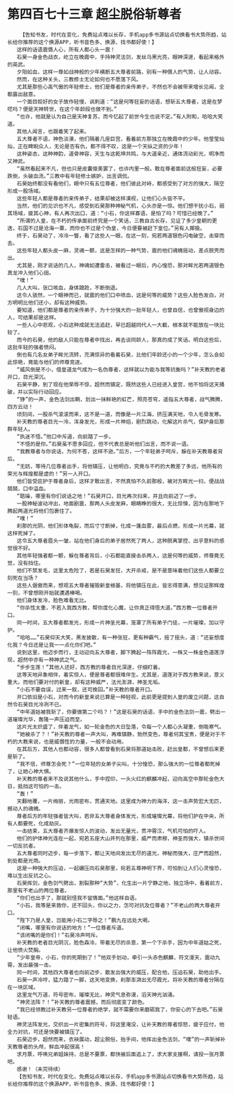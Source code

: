 # 第四百七十三章 超尘脱俗斩尊者
        【告知书友，时代在变化，免费站点难以长存，手机app多书源站点切换看书大势所趋，站长给你推荐的这个换源APP，听书音色多、换源、找书都好使！】
       这样的话语震慑人心，所有人都心头一震！
       石昊一身金色战衣，屹立在晚霞中，手持神灵法剑，发丝乌黑光亮，眼神深邃，看起来格外的英武。
       夕阳如血，这样一尊如战神般的少年横断五大尊者前路，别有一种慑人的气势，让人动容。
       然而，在这种关头，三教修士无论如何也不愿落下风。
       尤其是那些心高气傲的年轻修士，他们是尊者的亲传弟子，不然也不会被带来增长见闻，全都露出敌意。
       一个面目姣好的女子故作轻慢，讽刺道：“这是何等狂妄的话语，想斩五大尊者，这是在梦呓吗？便是天神转世，在这个年龄段也做不到。”
       “也许，他就是认为自己是天神复苏，而今忆起了前世今生也说不定。”有人附和，哈哈大笑道。
       其他人闻言，也跟着笑了起来。
       五大尊者不语，神色淡漠，他们隔着几座巨宫，看着前方那独立在晚霞中的少年。他莹莹灿灿，正在睥睨众人，无论是否有仇，都不得不叹，这是一个天纵之资的少年！
       这种姿态，这种神韵，道骨神容，天生与这乾坤共鸣，与大道亲近，通体流动彩光，明净而又神武。
       “虽然看起来不凡，但也只是皮囊俊美罢了，也许内里一般。敢在尊者面前这般狂妄，必要跌倒，头破血流。”三教中有年轻修士嫉妒，出言调侃。
       石昊始终都没有看他们，眼中只有五位尊者，他们彼此对峙，都感受到了对方的强大，隔空形成一股场域。
       这些年轻人都是尊者的亲传弟子，结果却被这样漠视，让他们心头皆不平。
       当然，他们的见识也不凡，感受到石昊那种神秘气机，心头亦是一惊。他们想干扰小石，弱其场域，疲其心神，有人再次出口，道：“小石，你这样寡语，是怕了吗？可惜已经晚了。”
       “所谓的人皇，在不朽的传承面前终究是一个笑话，三教自古长存，见证了多少皇朝的更迭，石国不过是沧海一粟，而你也不过是个伪皇，今日便要被赶下皇位。”另有人揶揄。
       终于，石昊动了，冷冷一瞥，看了这些人一眼，在这一刻，宛若两道银色闪电破空，击穿而去。
       这些年轻人都头皮一麻，灵魂一颤，这是怎样的一种气势，震的他们魂魄摇动，差点脱壳而出。
       尤其是，刚才说话的几人，神魂如遭雷击，被看过一眼后，内心惶恐，那对眸光若两道银色真龙冲入他们心田。
       “噗！”
       几人大叫，张口咳血，身体踉跄，不断倒退。
       这令人骇然，一个眼神而已，就震的他们口中喷血，这是何等的威势？这些人脸色发白，对方明明比他们还小，却有这种威势。
       要知道，他们都是尊者的亲传弟子，为十分强大的一批年轻人，也曾自信，也曾傲视身边的人，可结果却是这样。
       一些人心中悲观，小石这种成就无法追赶，早已超越同代人一大截，根本就不能放在一块比较了。
       而今的石昊，他的敌人只能在尊者中找出，再去谈同龄人，那真的成了笑话。明白这些后，这批年轻的强者愤闷。
       倒也有几名女弟子眸光流转，充满惊异的看着石昊，比他们年龄还小的一个少年，怎么会如此惊艳，竟能与他们的师尊竞逐。
       “威风倒是不小，借皇道龙气成为一名伪尊者，这样就以为能与我等抗衡吗？”补天教的老者开口，目光深沉。
       石昊平静，到了现在他荣辱不惊，超然而镇定，既然这些人已经进入皇宫，他不怕将这天捅破，并以实际行动回应。
       “铮”的一声，金色法剑出鞘，划出一抹鲜艳的虹芒，照亮苍穹，遥指五大尊者，战气腾腾，四方云动！
       顷刻间，一股杀气滚滚而来，这不是一道，而像是一片江海，挤压满天地，令人毛骨发寒。
       补天教的尊者目光一冷，浑身发光，形成一片神焰，剧烈跳动，化解这片杀气，保护身后那群年轻人。
       “执迷不悟。”他口中斥道，向前踏了一步。
       “不悟的是你。”石昊虽不愿多回应，但不代表总是听他们出言，而不说一语。
       “我教尊者与你说话，为何不答，这样不逊。”后方，一个年轻弟子呵斥，躲在补天教尊者背后。
       “无妨，等待几位尊者出手，将他镇压，让他明白，究竟与不朽的大教差了多远，他所有的荣光与辉煌都是虚的！”另一人开口。
       他们皆受庇护于尊者身后，这样才敢出言，不然真怕不久前那般，被对方眸光一扫，便战战兢兢，口中溢血。
       “聒噪，哪里有你们说话之地！”石昊开口，目光再次扫来，并且向前迈了一步。
       一股神秘波动冲出，地面剧震，那两人头皮发麻，眼睛睁的很大，无比惊悚，因为在那地下腾起两道光将他们包裹住了。
       “噗！”
       刹那的光阴，他们形体龟裂，而后寸寸断掉，化成一蓬血雾，最后点燃，形成一片光幕，就这样死掉了。
       这令五大尊者眉头一皱，站在他们身后的弟子居然死了两人，这种脱离掌控、出乎意料的感觉很不好。
       其他年轻强者都一颤，躲在尊者背后，小石都能直接击杀两人，这是何等的威势，师尊竟无觉，没有挡住。
       他们不禁发毛，这里太危险了，若是石昊发狂，大开杀戒，是不是意味着他们这些人都要立刻死在当场？
       这些人倨傲而来，想观五大尊者摧毁新皇根基，将他镇压在此，皆志得意满，想见证那辉煌一刻，不曾想刚开始就遭遇棒喝。
       他们身体发冷，脸色难看无比。
       “你杀性太重，不若入我西方教，帮你度化心魔，让你真正得悟大道。”西方教一位尊者开口。
       同一时间，五大尊者都发光，形成一片神圣光幕，笼罩了所有弟子门徒，一片璀璨，加以守护。
       “哈哈……”石昊仰天大笑，黑发披散，有一种张狂，更有种霸气，摇了摇头，道：“还妄想度化我？今日还是让我一一点化你们吧。”
       说到这里，他迈步而行，主动迎向五大尊者，脚下腾起一阵阵霞光，一株又一株金色道莲浮现，超然中亦有一种神武之气。
       “步步生莲！”其他人还好，西方教的尊者目光深邃，仔细盯着。
       这等天地异象相伴，着实惊人，便是尊者都很难伴生。尤其是，道莲对于西方教来说，意义重大。而他们要对付的新皇，却有这种威严，法光澎湃，神圣无垢。
       “小石不要自误，过来一叙，还可挽回。”补天教的尊者开口。
       开口依旧是小石，对而今的新皇来说已算是一种轻视，此前更是提到人皇的废立问题，这自然令石昊目光冷冽不已。
       “中年道姑被我斩了，你要做第二个吗？！”这是石昊的话语，手中的金色法剑一震，劈出一道璀璨光华，轰隆一声压迫而至。
       这片光太炽盛了，伴着龙气，如一轮金色的大日坠落，令每一个人都心头凝重，倒吸寒气。
       “她被杀了？！”补天教的尊者一声大叫，再难镇静，勃然变色，尊者何其宝贵，便是对于不朽的大教来说，也是威慑性的力量，一般不会动用。
       在其后方，其他人也都动容，很多人都曾看到石昊将那道姑击败，赶出皇都，不曾想后来更是斩了。
       “我不信，师尊怎会死？”一位年轻的女弟子尖叫，十分惶恐，那么强大的一位尊者都死掉了，让她心神大惧。
       补天教的尊者来不及说其他什么，手中捏印，一头火红的麒麟冲起，迎向高空中那轮金色大日，抵挡这可怕的一击。
       “轰！”
       天翻地覆，一片绚丽，光雨密布，贯通天地。这里成为神力的海洋，这一击声势宏大无匹，撼动人的魂魄。
       尊者后方的年轻强者皆大叫，若非五大尊者身体发光，形成璀璨光幕，将他们护在中央，所有人都要死，化成劫灰。
       一击结束，五大尊者齐爆发惊人的波动，发出无量光，贯冲霄汉，气机可怕的吓人。
       他们的护体神光连在一起，宛若五座大山并列在那里，威严而肃穆，神圣而强大，镇杀世间一切反抗者。
       五大尊者同时迈步，每一步落下，都让天地间发出无尽的道光，神秘而强大，庄严而超然，到处都是光雨。
       这是一种强大的压迫，一起碾压向石昊那里，宛若五尊神明下界，可怕到让人们心灵惶恐，难以生出反抗之心。
       石昊挥剑，金色剑气劈出，割裂那种“大势”，化生出一片宁静之地，独立场中，看着前方，那里有不老山的两位尊者。
       “你们也出手了，那就别怪我不留情面。”他这样自语。
       “小石，我等是来救你，还不回头，你以之力，怎可对抗及位尊者？”不老山的两大尊者开口。
       “陛下乃是人皇，岂能用小石二字辱之！”鹏九在远处大喝。
       “闭嘴，哪里有你说话的地方！”一位尊者斥道。
       “该闭嘴的是你们！”石昊冷声呵斥。
       补天教的老者目光阴沉，脸色森冷，带着无尽的杀意，第一个下杀手，因为中年道姑之死，让他愤火焚胸。
       “少年皇帝，小石，你的死期到了！”他双手划动，牵引一头赤色麒麟，符文漫天，震动九霄，发出最强一击。
       同一时间，其他四大尊者也向前迈步，散发出强大的威压，配合他，压迫石昊，助他出手。
       石昊一声冷哼，猛力踏了一脚，这天地变换，刹那澎湃出无尽霞光，将补天教的尊者分隔在在一块区域。
       这里龙气万道，符号密布，璀璨无比，神灵气息弥漫，滔天神光汹涌。
       “神灵法阵？！”补天教的尊者震撼，而后彻底变了颜色。
       “我已经领教过补天教另一位尊者的绝学，就不需要你来磨砺我了，你安心的下去吧。”石昊轻语。
       神灵法阵发光，交织出一片密集的符号，将这里淹没，让补天教的尊者惊怒，疲于应付，他全力对抗，可还是快要被镇压了。
       石昊迈步，超然而来，衣袂展动，超尘脱俗，抬手间，他挥出金色法剑，“噗”的一声斩掉补天教尊者的头颅，鲜血冲起很高！
       求月票，呼唤兄弟姐妹持，总是不要票，都快被后面追上了，求大家支援啊，请投一张月票吧。
       感谢！（未完待续）
       【告知书友，时代在变化，免费站点难以长存，手机app多书源站点切换看书大势所趋，站长给你推荐的这个换源APP，听书音色多、换源、找书都好使！】